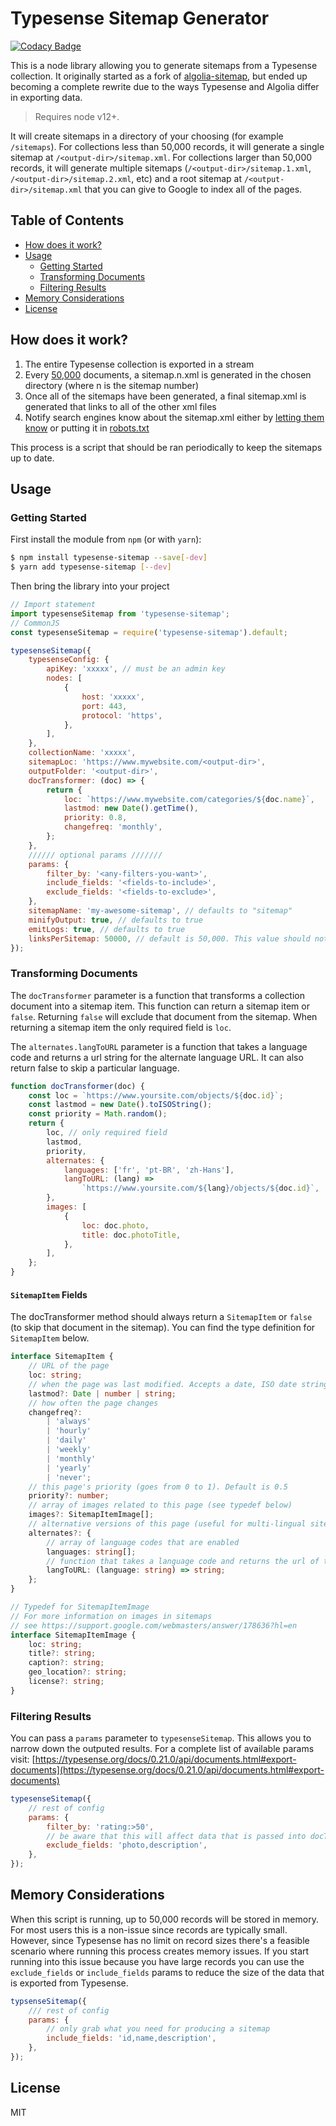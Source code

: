 # Typesense Sitemap Generator

[![Codacy Badge](https://app.codacy.com/project/badge/Grade/4acbfa496cf94023b264b513039d25c8)](https://www.codacy.com/gh/Adviise/typesense-sitemap/dashboard?utm_source=github.com&utm_medium=referral&utm_content=Adviise/typesense-sitemap&utm_campaign=Badge_Grade)

This is a node library allowing you to generate sitemaps from a Typesense collection. It originally started as a fork of [algolia-sitemap](https://github.com/algolia/algolia-sitemap), but ended up becoming a complete rewrite due to the ways Typesense and Algolia differ in exporting data.

> Requires node v12+.

It will create sitemaps in a directory of your choosing (for example `/sitemaps`). For collections less than 50,000 records, it will generate a single sitemap at `/<output-dir>/sitemap.xml`. For collections larger than 50,000 records, it will generate multiple sitemaps (`/<output-dir>/sitemap.1.xml`, `/<output-dir>/sitemap.2.xml`, etc) and a root sitemap at `/<output-dir>/sitemap.xml` that you can give to Google to index all of the pages.

## Table of Contents

-   [How does it work?](#how-does-it-work)
-   [Usage](#usage)
    -   [Getting Started](#getting-started)
    -   [Transforming Documents](#transforming-documents)
    -   [Filtering Results](#filtering-results)
-   [Memory Considerations](#memory-considerations)
-   [License](#license)

## How does it work?

1. The entire Typesense collection is exported in a stream
2. Every [50,000](https://support.google.com/webmasters/answer/183668?hl=en) documents, a sitemap.n.xml is generated in the chosen directory (where n is the sitemap number)
3. Once all of the sitemaps have been generated, a final sitemap.xml is generated that links to all of the other xml files
4. Notify search engines know about the sitemap.xml either by [letting them know](https://support.google.com/webmasters/answer/183668?hl=en#addsitemap) or putting it in [robots.txt](https://support.google.com/webmasters/answer/183668?hl=en#addsitemap)

This process is a script that should be ran periodically to keep the sitemaps up to date.

## Usage

### Getting Started

First install the module from `npm` (or with `yarn`):

```sh
$ npm install typesense-sitemap --save[-dev]
$ yarn add typesense-sitemap [--dev]
```

Then bring the library into your project

```js
// Import statement
import typesenseSitemap from 'typesense-sitemap';
// CommonJS
const typesenseSitemap = require('typesense-sitemap').default;

typesenseSitemap({
    typesenseConfig: {
        apiKey: 'xxxxx', // must be an admin key
        nodes: [
            {
                host: 'xxxxx',
                port: 443,
                protocol: 'https',
            },
        ],
    },
    collectionName: 'xxxxx',
    sitemapLoc: 'https://www.mywebsite.com/<output-dir>',
    outputFolder: '<output-dir>',
    docTransformer: (doc) => {
        return {
            loc: `https://www.mywebsite.com/categories/${doc.name}`,
            lastmod: new Date().getTime(),
            priority: 0.8,
            changefreq: 'monthly',
        };
    },
    ////// optional params ///////
    params: {
        filter_by: '<any-filters-you-want>',
        include_fields: '<fields-to-include>',
        exclude_fields: '<fields-to-exclude>',
    },
    sitemapName: 'my-awesome-sitemap', // defaults to "sitemap"
    minifyOutput: true, // defaults to true
    emitLogs: true, // defaults to true
    linksPerSitemap: 50000, // default is 50,000. This value should not be greater than 50,000 as per Google's sitemap guidelines
});
```

### Transforming Documents

The `docTransformer` parameter is a function that transforms a collection document into a sitemap item. This function can return a sitemap item or `false`. Returning `false` will exclude that document from the sitemap. When returning a sitemap item the only required field is `loc`.

The `alternates.langToURL` parameter is a function that takes a language code and returns a url string for the alternate language URL. It can also return false to skip a particular language.

```js
function docTransformer(doc) {
    const loc = `https://www.yoursite.com/objects/${doc.id}`;
    const lastmod = new Date().toISOString();
    const priority = Math.random();
    return {
        loc, // only required field
        lastmod,
        priority,
        alternates: {
            languages: ['fr', 'pt-BR', 'zh-Hans'],
            langToURL: (lang) =>
                `https://www.yoursite.com/${lang}/objects/${doc.id}`,
        },
        images: [
            {
                loc: doc.photo,
                title: doc.photoTitle,
            },
        ],
    };
}
```

#### `SitemapItem` Fields

The docTransformer method should always return a `SitemapItem` or `false` (to skip that document in the sitemap). You can find the type definition for `SitemapItem` below.

```ts
interface SitemapItem {
    // URL of the page
    loc: string;
    // when the page was last modified. Accepts a date, ISO date string, or milliseconds
    lastmod?: Date | number | string;
    // how often the page changes
    changefreq?:
        | 'always'
        | 'hourly'
        | 'daily'
        | 'weekly'
        | 'monthly'
        | 'yearly'
        | 'never';
    // this page's priority (goes from 0 to 1). Default is 0.5
    priority?: number;
    // array of images related to this page (see typedef below)
    images?: SitemapItemImage[];
    // alternative versions of this page (useful for multi-lingual sites)
    alternates?: {
        // array of language codes that are enabled
        languages: string[];
        // function that takes a language code and returns the url of the translated page
        langToURL: (language: string) => string;
    };
}

// Typedef for SitemapItemImage
// For more information on images in sitemaps
// see https://support.google.com/webmasters/answer/178636?hl=en
interface SitemapItemImage {
    loc: string;
    title?: string;
    caption?: string;
    geo_location?: string;
    license?: string;
}
```

### Filtering Results

You can pass a `params` parameter to `typesenseSitemap`. This allows you to narrow down the outputed results. For a complete list of available params visit: [https://typesense.org/docs/0.21.0/api/documents.html#export-documents](https://typesense.org/docs/0.21.0/api/documents.html#export-documents)

```js
typesenseSitemap({
    // rest of config
    params: {
        filter_by: 'rating:>50',
        // be aware that this will affect data that is passed into docTransformer
        exclude_fields: 'photo,description',
    },
});
```

## Memory Considerations

When this script is running, up to 50,000 records will be stored in memory. For most users this is a non-issue since records are typically small. However, since Typesense has no limit on record sizes there's a feasible scenario where running this process creates memory issues. If you start running into this issue because you have large records you can use the `exclude_fields` or `include_fields` params to reduce the size of the data that is exported from Typesense.

```js
typsenseSitemap({
    /// rest of config
    params: {
        // only grab what you need for producing a sitemap
        include_fields: 'id,name,description',
    },
});
```

## License

MIT
